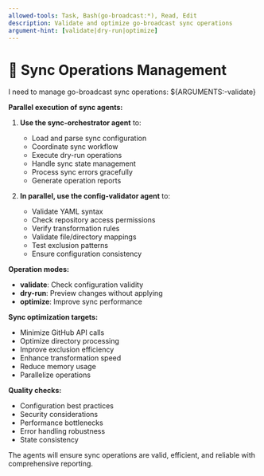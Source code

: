 ```yaml
---
allowed-tools: Task, Bash(go-broadcast:*), Read, Edit
description: Validate and optimize go-broadcast sync operations
argument-hint: [validate|dry-run|optimize]
---
```

# 🔄 Sync Operations Management

I need to manage go-broadcast sync operations: ${ARGUMENTS:-validate}

**Parallel execution of sync agents:**

1. **Use the sync-orchestrator agent** to:
   - Load and parse sync configuration
   - Coordinate sync workflow
   - Execute dry-run operations
   - Handle sync state management
   - Process sync errors gracefully
   - Generate operation reports

2. **In parallel, use the config-validator agent** to:
   - Validate YAML syntax
   - Check repository access permissions
   - Verify transformation rules
   - Validate file/directory mappings
   - Test exclusion patterns
   - Ensure configuration consistency

**Operation modes:**
- **validate**: Check configuration validity
- **dry-run**: Preview changes without applying
- **optimize**: Improve sync performance

**Sync optimization targets:**
- Minimize GitHub API calls
- Optimize directory processing
- Improve exclusion efficiency
- Enhance transformation speed
- Reduce memory usage
- Parallelize operations

**Quality checks:**
- Configuration best practices
- Security considerations
- Performance bottlenecks
- Error handling robustness
- State consistency

The agents will ensure sync operations are valid, efficient, and reliable with comprehensive reporting.
